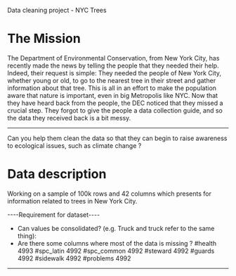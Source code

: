 Data cleaning project - NYC Trees
# The Mission
The Department of Environmental Conservation, from New York City, has recently made the news by telling the people that they needed their help. Indeed, their request is simple: They needed the people of New York City, whether young or old, to go to the nearest tree in their street and gather information about that tree. This is all in an effort to make the population aware that nature is important, even in big Metropolis like NYC. Now that they have heard back from the people, the DEC noticed that they missed a crucial step. They forgot to give the people a data collection guide, and so the data they received back is a bit messy.
***

Can you help them clean the data so that they can begin to raise awareness to ecological issues, such as climate change ?

# Data description
Working on a sample of 100k rows and 42 columns which presents for information related to trees in New York City. 

----Requirement for dataset----
- Can values be consolidated? (e.g. Truck and truck refer to the same thing): 
- Are there some columns where most of the data is missing ? 
#health        4993
#spc_latin     4992
#spc_common    4992
#steward       4992
#guards        4992
#sidewalk      4992
#problems      4992

---

